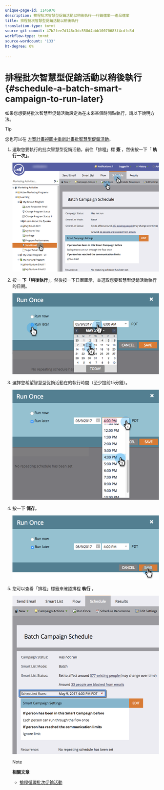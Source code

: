 ```yaml
---
unique-page-id: 1146970
description: 排程批次智慧型促銷活動以稍後執行——行銷檔案——產品檔案
title: 排程批次智慧型促銷活動以稍後執行
translation-type: tm+mt
source-git-commit: 47b2fee7d146c3dc558d4bbb10070683f4cdfd3d
workflow-type: tm+mt
source-wordcount: '133'
ht-degree: 0%

---
```



# 排程批次智慧型促銷活動以稍後執行 {#schedule-a-batch-smart-campaign-to-run-later}

如果您想要將批次智慧型促銷活動設定為在未來某個時間點執行，請以下說明方法。

>[!TIP]
>
>您也可以在 [方案計畫視圖中重新計畫批智慧型促銷活動](../../../../product-docs/core-marketo-concepts/programs/program-schedule-view/reschedule-a-batch-smart-campaign-in-the-program-schedule-view.md)。

1. 選取您要執行的批次智慧型促銷活動，前往「排程」標 **簽** ，然後按一下「 **執行一次」**。

   ![](assets/scheduledruns2.png)

1. 按一 **下「稍後執行**」，然後按一下日曆圖示，並選取您要智慧型促銷活動執行的日期。

   ![](assets/runonce.png)

1. 選擇您希望智慧型促銷活動在的執行時間（至少提前15分鐘）。

   ![](assets/runoncetime.png)

1. 按一下 **儲存**。

   ![](assets/runoncetimesave.png)

1. 您可以查看「排程」標籤來確認排程 **執行** 。

   ![](assets/scheduledrunsbox.png)

   >[!NOTE]
   >
   >**相關文章**
   >
   >    
   >    
   >    * [排程循環批次促銷活動](schedule-a-recurring-batch-campaign.md)


